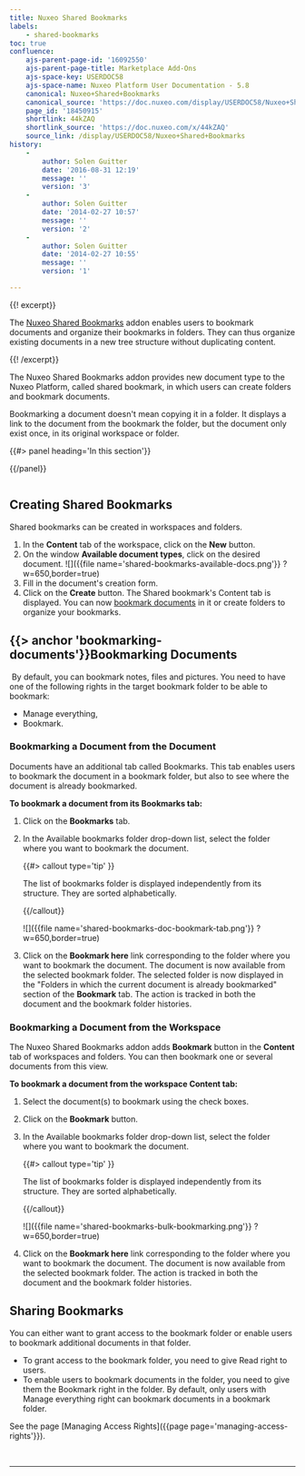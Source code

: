 ```yaml
---
title: Nuxeo Shared Bookmarks
labels:
    - shared-bookmarks
toc: true
confluence:
    ajs-parent-page-id: '16092550'
    ajs-parent-page-title: Marketplace Add-Ons
    ajs-space-key: USERDOC58
    ajs-space-name: Nuxeo Platform User Documentation - 5.8
    canonical: Nuxeo+Shared+Bookmarks
    canonical_source: 'https://doc.nuxeo.com/display/USERDOC58/Nuxeo+Shared+Bookmarks'
    page_id: '18450915'
    shortlink: 44kZAQ
    shortlink_source: 'https://doc.nuxeo.com/x/44kZAQ'
    source_link: /display/USERDOC58/Nuxeo+Shared+Bookmarks
history:
    - 
        author: Solen Guitter
        date: '2016-08-31 12:19'
        message: ''
        version: '3'
    - 
        author: Solen Guitter
        date: '2014-02-27 10:57'
        message: ''
        version: '2'
    - 
        author: Solen Guitter
        date: '2014-02-27 10:55'
        message: ''
        version: '1'

---
```

<div class="row"><div class="column medium-8">{{! excerpt}}

The [Nuxeo Shared Bookmarks](https://connect.nuxeo.com/nuxeo/site/marketplace/package/nuxeo-shared-bookmarks) addon enables users to bookmark documents and organize their bookmarks in folders. They can thus organize existing documents in a new tree structure without duplicating content.

{{! /excerpt}}

The Nuxeo Shared Bookmarks addon provides new document type to the Nuxeo Platform, called shared bookmark, in which users can create folders and bookmark documents.

Bookmarking a document doesn't mean copying it in a folder. It displays a link to the document from the bookmark the folder, but the document only exist once, in its original workspace or folder.

</div><div class="column medium-4">{{#> panel heading='In this section'}}

{{/panel}}</div></div>

## Creating Shared Bookmarks

Shared bookmarks can be created in workspaces and folders.

1.  In the **Content** tab of the workspace, click on the **New** button.
2.  On the window **Available document types**, click on the desired document.
    ![]({{file name='shared-bookmarks-available-docs.png'}} ?w=650,border=true)
3.  Fill in the document's creation form.
4.  Click on the **Create** button.
    The Shared bookmark's Content tab is displayed. You can now [bookmark documents](#bookmarking-documents) in it or create folders to organize your bookmarks.

## {{> anchor 'bookmarking-documents'}}Bookmarking Documents

&nbsp;By default, you can bookmark notes, files and pictures. You need to have one of the following rights in the target bookmark folder to be able to bookmark:

*   Manage everything,
*   Bookmark.

### Bookmarking a Document from the Document

Documents have an additional tab called Bookmarks. This tab enables users to bookmark the document in a bookmark folder, but also to see where the document is already bookmarked.

**To bookmark a document from its Bookmarks tab:**

1.  Click on the **Bookmarks** tab.
2.  In the Available bookmarks folder drop-down list, select the folder where you want to bookmark the document.

    {{#> callout type='tip' }}

    The list of bookmarks folder is displayed independently from its structure. They are sorted alphabetically.

    {{/callout}}

    ![]({{file name='shared-bookmarks-doc-bookmark-tab.png'}} ?w=650,border=true)

3.  Click on the **Bookmark here** link corresponding to the folder where you want to bookmark the document.
    The document is now available from the selected bookmark folder. The selected folder is now displayed in the "Folders in which the current document is already bookmarked" section of the **Bookmark** tab.
    The action is tracked in both the document and the bookmark folder histories.

### Bookmarking a Document from the Workspace

The Nuxeo Shared Bookmarks addon adds **Bookmark** button in the **Content** tab of workspaces and folders. You can then bookmark one or several documents from this view.

**To bookmark a document from the workspace Content tab:**

1.  Select the document(s) to bookmark using the check boxes.
2.  Click on the **Bookmark** button.
3.  In the Available bookmarks folder drop-down list, select the folder where you want to bookmark the document.

    {{#> callout type='tip' }}

    The list of bookmarks folder is displayed independently from its structure. They are sorted alphabetically.

    {{/callout}}

    ![]({{file name='shared-bookmarks-bulk-bookmarking.png'}} ?w=650,border=true)

4.  Click on the **Bookmark here** link corresponding to the folder where you want to bookmark the document.
    The document is now available from the selected bookmark folder. The action is tracked in both the document and the bookmark folder histories.

## Sharing Bookmarks

You can either want to grant access to the bookmark folder or enable users to bookmark additional documents in that folder.

*   To grant access to the bookmark folder, you need to give Read right to users.
*   To enable users to bookmark documents in the folder, you need to give them the Bookmark right in the folder. By default, only users with Manage everything right can bookmark documents in a bookmark folder.

See the page [Managing Access Rights]({{page page='managing-access-rights'}}).

&nbsp;

* * *